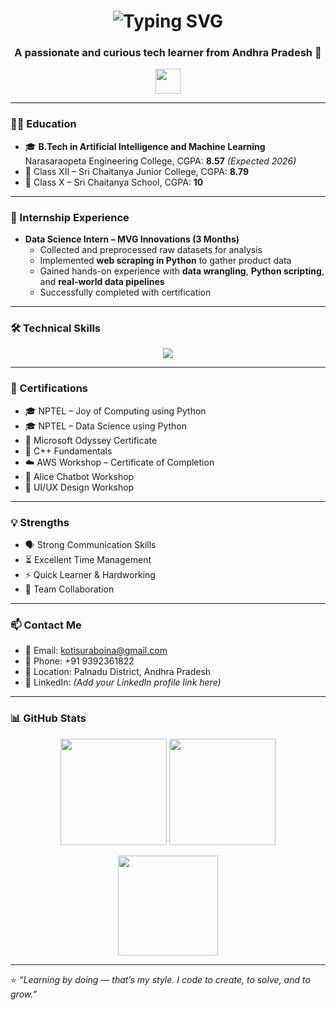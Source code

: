 <!-- Typing animation for name -->
<h1 align="center">
  <img src="https://readme-typing-svg.demolab.com?font=Fira+Code&size=28&pause=1000&center=true&vCenter=true&width=900&height=60&lines=Hi+%F0%9F%91%8B%2C+I'm+Suraboina+Venkata+Koteswara+Rao" alt="Typing SVG" />
</h1>

<h3 align="center">A passionate and curious tech learner from Andhra Pradesh 🚀</h3>

<p align="center">
  <img src="https://media.giphy.com/media/hvRJCLFzcasrR4ia7z/giphy.gif" width="40px" height="40px"/>
</p>

---

### 👨‍🎓 Education
- 🎓 **B.Tech in Artificial Intelligence and Machine Learning**  
  Narasaraopeta Engineering College, CGPA: **8.57** *(Expected 2026)*
- 🏫 Class XII – Sri Chaitanya Junior College, CGPA: **8.79**
- 🏫 Class X – Sri Chaitanya School, CGPA: **10**

---

### 💼 Internship Experience
- **Data Science Intern – MVG Innovations (3 Months)**  
  - Collected and preprocessed raw datasets for analysis  
  - Implemented **web scraping in Python** to gather product data  
  - Gained hands-on experience with **data wrangling**, **Python scripting**, and **real-world data pipelines**  
  - Successfully completed with certification

---

### 🛠️ Technical Skills
<p align="center">
  <img src="https://skillicons.dev/icons?i=python,c,java,html,css,flask,github" />
</p>

---

### 📜 Certifications
- 🎓 NPTEL – Joy of Computing using Python  
- 🎓 NPTEL – Data Science using Python  
- 🏅 Microsoft Odyssey Certificate  
- 🧠 C++ Fundamentals  
- ☁️ AWS Workshop – Certificate of Completion  
- 🤖 Alice Chatbot Workshop  
- 🎨 UI/UX Design Workshop

---

### 💡 Strengths
- 🗣️ Strong Communication Skills  
- ⏳ Excellent Time Management  
- ⚡ Quick Learner & Hardworking  
- 👥 Team Collaboration

---

### 📫 Contact Me
- 📧 Email: [kotisuraboina@gmail.com](mailto:kotisuraboina@gmail.com)
- 📱 Phone: +91 9392361822
- 📍 Location: Palnadu District, Andhra Pradesh  
- 🔗 LinkedIn: *(Add your LinkedIn profile link here)*

---

### 📊 GitHub Stats
<p align="center">
  <img src="https://github-readme-stats.vercel.app/api?username=venkatakoteswarao&show_icons=true&theme=radical" height="170px"/>
  <img src="https://github-readme-stats.vercel.app/api/top-langs/?username=venkatakoteswarao&layout=compact&theme=radical" height="170px"/>
</p>

<p align="center">
  <img src="https://github-readme-streak-stats.herokuapp.com/?user=venkatakoteswarao&theme=radical&hide_border=false" height="160px"/>
</p>

---

⭐ *“Learning by doing — that’s my style. I code to create, to solve, and to grow.”*
